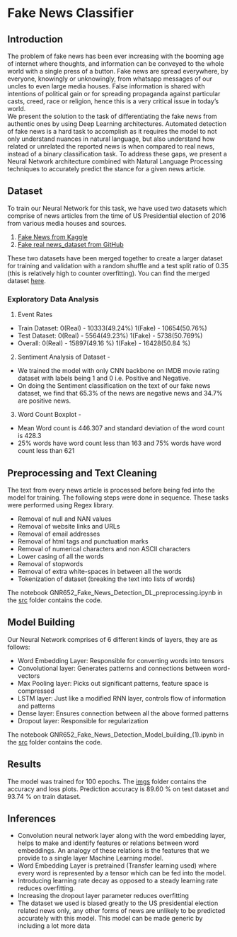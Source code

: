 # Fake News Classifier

## Introduction

The problem of fake news has been ever increasing with the booming age of internet where thoughts, and information can be conveyed to the whole world with a single press of a button. Fake news are spread everywhere, by everyone, knowingly or unknowingly, from whatsapp messages of our uncles to even large media houses. False information is shared with intentions of political gain or for spreading propaganda against particular casts, creed, race or religion, hence this is a very critical issue in today’s world. <br/>
We present the solution to the task of differentiating the fake news from authentic ones by using Deep Learning architectures. Automated detection of fake news is a hard task to accomplish as it requires the model to not only understand nuances in natural language, but also understand how related or unrelated the reported news is when compared to real news, instead of a binary classification task. To address these gaps, we present a Neural Network architecture combined with Natural Language Processing techniques to accurately predict the stance for a given news article.

## Dataset
To train our Neural Network for this task, we have used two datasets which comprise of news articles from the time of US Presidential election of 2016 from various media houses and sources.
1. [Fake News from Kaggle](https://www.kaggle.com/c/fake-news/data)
2. [Fake real news_dataset from GitHub](https://github.com/joolsa/fake_real_news_dataset)<br/>

These two datasets have been merged together to create a larger dataset for training and validation with a random shuffle and a test split ratio of 0.35 (this is relatively high to counter overfitting). You can find the merged dataset [here](https://drive.google.com/file/d/1SiM34MdY4U_Yj0L8kMdhuffykkJvu-0F/view?usp=sharing).

### Exploratory Data Analysis
1. Event Rates
- Train Dataset:  0(Real) - 10333(49.24%)   1(Fake) - 10654(50.76%)
- Test Dataset: 0(Real) - 5564(49.23%)   1(Fake) - 5738(50.769%)   
- Overall: 0(Real) - 15897(49.16 %)  1(Fake) - 16428(50.84 %)
2. Sentiment Analysis of Dataset -
- We trained the model with only CNN backbone on IMDB movie rating dataset with labels being 1 and 0 i.e. Positive and Negative.
- On doing the Sentiment classification on the text of our fake news dataset, we find that 65.3% of the news are negative news and 34.7% are positive news.
3. Word Count Boxplot -  
- Mean Word count is 446.307 and standard deviation of the word count is 428.3
- 25% words have word count less than 163 and 75% words have word count less than 621

## Preprocessing and Text Cleaning

The text from every news article is processed before being fed into the model for training. The following steps were done in sequence. These tasks were performed using Regex library.
- Removal of null and NAN values
- Removal of website links and URLs
- Removal of email addresses
- Removal of html tags and punctuation marks
- Removal of numerical characters and non ASCII characters
- Lower casing of all the words
- Removal of stopwords
- Removal of extra white-spaces in between all the words
- Tokenization of dataset (breaking the text into lists of words)<br/>

The notebook GNR652_Fake_News_Detection_DL_preprocessing.ipynb in the [src](https://github.com/laddhashreya2000/Fake_News_Detection/tree/master/src) folder contains the code.

## Model Building

Our Neural Network comprises of 6 different kinds of layers, they are as follows:
- Word Embedding Layer: Responsible for converting words into tensors
- Convolutional layer: Generates patterns and connections between word-vectors
- Max Pooling layer: Picks out significant patterns, feature space is compressed
- LSTM layer: Just like a modified RNN layer, controls flow of information and patterns
- Dense layer: Ensures connection between all the above formed patterns
- Dropout layer: Responsible for regularization<br/>

The notebook GNR652_Fake_News_Detection_Model_building_(1).ipynb in the [src](https://github.com/laddhashreya2000/Fake_News_Detection/tree/master/imgs) folder contains the code.

## Results

The model was trained for 100 epochs. The [imgs](https://github.com/laddhashreya2000/Fake_News_Detection/tree/master/imgs) folder contains the accuracy and loss plots. Prediction accuracy is 89.60 % on test dataset and  93.74 % on train dataset.

## Inferences

- Convolution neural network layer along with the word embedding layer, helps to make and identify features or relations between word embeddings. An analogy of these relations is the features that we provide to a single layer Machine Learning model.
- Word Embedding Layer is pretrained (Transfer learning used) where every word is represented by a tensor which can be fed into the model.
- Introducing learning rate decay as opposed to a steady learning rate reduces overfitting.
- Increasing the dropout layer parameter reduces overfitting
- The dataset we used is biased greatly to the US presidential election related news only, any other forms of news are unlikely to be predicted accurately with this model. This model can be made generic by including a lot more data
